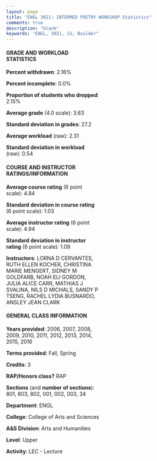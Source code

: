 ```yaml
---
layout: page
title: "ENGL 3021: INTERMED POETRY WORKSHOP Statistics"
comments: true
description: "blank"
keywords: "ENGL, 3021, CU, Boulder"
--- 
```

<head>
<script src="https://ajax.googleapis.com/ajax/libs/jquery/2.1.3/jquery.min.js"></script>
<script src="https://dl.dropboxusercontent.com/s/pc42nxpaw1ea4o9/highcharts.js?dl=0"></script>
<!-- <script src="../assets/js/highcharts.js"></script> -->
<style type="text/css">@font-face {
	font-family: "Bebas Neue";
	src: url(https://www.filehosting.org/file/details/544349/BebasNeue%20Regular.otf) format("opentype");
	}
	h1.Bebas { 
		font-family: "Bebas Neue", Verdana, Tahoma;
	}
</style>
</head>
<body>
	<div id="container" style="float: right; width: 45%; height: 88%; margin-left: 2.5%; margin-right: 2.5%;"></div>
	<script language="JavaScript">
		$(document).ready(function() {
		var chart = {type: 'column'};
		var title = {text: 'Grade Distribution'};
		var xAxis = {categories: ['A','B','C','D','F'],crosshair: true};
		var yAxis = {min: 0,title: {text: 'Percentage'}};
		var tooltip = {headerFormat: '<center><b><span style="font-size:20px">{point.key}</span></b></center>',
		               pointFormat: '<td style="padding:0"><b>{point.y:.1f}%</b></td>',
		               footerFormat: '</table>',shared: true,useHTML: true};
		var plotOptions = {column: {pointPadding: 0.0,borderWidth: 0}};  
		var credits = {enabled: false};var series= [{name: 'Percent',data: [75.82,18.32,4.03,0.73,1.1,]}];
		var json = {};
		json.chart = chart;
		json.title = title;
		json.tooltip = tooltip;
		json.xAxis = xAxis;
		json.yAxis = yAxis;  
		json.series = series;
		json.plotOptions = plotOptions;  
		json.credits = credits;
		$('#container').highcharts(json);
	});
	</script>
</body>
			   
#### GRADE AND WORKLOAD STATISTICS

**Percent withdrawn**: 2.16%

**Percent incomplete**: 0.0%

**Proportion of students who dropped**: 2.15%

**Average grade** (4.0 scale): 3.63

**Standard deviation in grades**: 27.2

**Average workload** (raw): 2.31

**Standard deviation in workload** (raw): 0.54

#### COURSE AND INSTRUCTOR RATINGS/INFORMATION

**Average course rating** (6 point scale): 4.84

**Standard deviation in course rating** (6 point scale): 1.03

**Average instructor rating** (6 point scale): 4.94

**Standard deviation in instructor rating** (6 point scale): 1.09

**Instructors**: LORNA D CERVANTES, RUTH ELLEN KOCHER, CHRISTINA MARIE MENGERT, SIDNEY M GOLDFARB, NOAH ELI GORDON, JULIA ALICE CARR, MATHIAS J SVALINA, NILS D MICHALS, SANDY P TSENG, RACHEL LYDIA BUSNARDO, ANSLEY JEAN CLARK

#### GENERAL CLASS INFORMATION

**Years provided**: 2006, 2007, 2008, 2009, 2010, 2011, 2012, 2013, 2014, 2015, 2016

**Terms provided**: Fall, Spring

**Credits**: 3

**RAP/Honors class?** RAP

**Sections** (and **number of sections**): 801, 803, 802, 001, 002, 003, 34

**Department**: ENGL

**College**: College of Arts and Sciences

**A&S Division**: Arts and Humanities

**Level**: Upper

**Activity**: LEC - Lecture